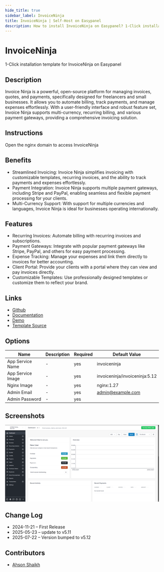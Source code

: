 ```yaml
---
hide_title: true
sidebar_label: InvoiceNinja
title: InvoiceNinja | Self-Host on Easypanel
description: How to install InvoiceNinja on Easypanel? 1-Click installation template for InvoiceNinja on Easypanel
---
```


<!-- generated -->

# InvoiceNinja

1-Click installation template for InvoiceNinja on Easypanel

## Description

Invoice Ninja is a powerful, open-source platform for managing invoices, quotes, and payments, specifically designed for freelancers and small businesses. It allows you to automate billing, track payments, and manage expenses effortlessly. With a user-friendly interface and robust feature set, Invoice Ninja supports multi-currency, recurring billing, and various payment gateways, providing a comprehensive invoicing solution.

## Instructions

Open the nginx domain to access InvoiceNinja

## Benefits

- Streamlined Invoicing: Invoice Ninja simplifies invoicing with customizable templates, recurring invoices, and the ability to track payments and expenses effortlessly.
- Payment Integration: Invoice Ninja supports multiple payment gateways, including Stripe and PayPal, enabling seamless and flexible payment processing for your clients.
- Multi-Currency Support: With support for multiple currencies and languages, Invoice Ninja is ideal for businesses operating internationally.

## Features

- Recurring Invoices: Automate billing with recurring invoices and subscriptions.
- Payment Gateways: Integrate with popular payment gateways like Stripe, PayPal, and others for easy payment processing.
- Expense Tracking: Manage your expenses and link them directly to invoices for better accounting.
- Client Portal: Provide your clients with a portal where they can view and pay invoices directly.
- Customizable Templates: Use professionally designed templates or customize them to reflect your brand.

## Links

- [Github](https://github.com/invoiceninja/invoiceninja)
- [Documentation](https://invoiceninja.github.io/docs/)
- [Demo](https://demo.invoiceninja.com)
- [Template Source](https://github.com/easypanel-io/templates/tree/main/templates/invoiceninja)

## Options

Name | Description | Required | Default Value
-|-|-|-
App Service Name | - | yes | invoiceninja
App Service Image | - | yes | invoiceninja/invoiceninja:5.12
Nginx Image | - | yes | nginx:1.27
Admin Email | - | yes | admin@example.com
Admin Password | - | yes | 

## Screenshots

![InvoiceNinja Screenshot](./assets/screenshot.png)

## Change Log

- 2024-11-21 – First Release
- 2025-05-23 – update to v5.11
- 2025-07-22 – Version bumped to v5.12

## Contributors

- [Ahson Shaikh](https://github.com/Ahson-Shaikh)
